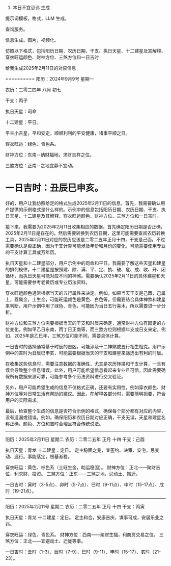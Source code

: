 

1. 本日不宜忌讳 生成

提示词模板，格式，LLM 生成。 

查询服务。

信息生成。图片，视频化。





仿照以下格式，包括阳历日期、农历日期、干支、执日天星、十二建星及其解释、穿衣旺运颜色、财神方位、三煞方位和一日吉时

给我生成2025年2月11日的对应信息

==========
阳历：2024年9月9号 星期一

农历：二零二四年 八月 初七

干支：丙子

执日天星：司命

十二建星：平日。

平主小吉星，平和安定，顺顺利利的平安健康，诸事平顺之日。

穿衣旺运：绿色、青色系。

财神方位：东南--纳财福地，求财吉祥之位。

三煞方位：正南--之地宜静不宜动。

一日吉时：丑辰巳申亥。
==========




好的，用户让我仿照给定的格式生成2025年2月11日的信息。首先，我需要确认用户提供的示例格式是什么样的。示例中的信息包括阳历日期、农历日期、干支、执日天星、十二建星及其解释、穿衣旺运颜色、财神方位、三煞方位和一日吉时。

接下来，我需要为2025年2月11日收集相应的数据。首先确定阳历日期是否正确，2025年2月11日是存在的。然后需要转换到农历日期，这里可能需要查阅农历转换工具，2025年2月11日对应的农历应该是二零二五年正月十四，干支是己酉。不过需要确认是否正确，因为干支计算可能涉及年份和月份的变化，可能需要使用专业的干支计算工具或万年历。

执日天星和十二建星部分，用户示例中的司命和平日。我需要了解这些天星和建星的排列规律。十二建星是按照建、除、满、平、定、执、破、危、成、收、开、闭循环，而执日天星可能对应不同的神煞。需要确认2025年2月11日的具体建星和天星，可能需要参考老黄历或专业历法资料。

穿衣旺运颜色通常根据当天的五行属性来决定。例如，如果当天干支是己酉，己属土，酉属金，土生金，可能旺运颜色是黄色、白色等，但需要结合具体神煞和建星来判断，用户示例中用了绿色、青色，可能因为当日五行喜木，所以需要进一步分析。

财神方位和三煞方位需要根据当天的干支和时辰来确定，通常财神方位有固定的方位变化，例如甲乙日东南，丙丁日正南等，而三煞方位则根据年支或日支来定。例如，2025年是乙巳年，三煞方位可能不同，需要具体计算。

一日吉时的选择通常基于时辰的吉凶，可能涉及十二神煞或五行相生相克。用户示例中的吉时为丑辰巳申亥，可能需要根据当天的干支和建星来筛选出有利的时辰。

在收集这些信息时，需要注意数据的准确性，尤其是农历转换和干支计算，一旦有误会导致整个信息错误。此外，用户可能希望信息看起来专业且可信，因此需要确保所有数据来源可靠，可能参考多个历法资料进行交叉验证。

另外，用户可能希望生成的信息不仅格式正确，还要有实用性，例如穿衣颜色、财神方位等对日常生活有帮助的建议。因此，在解释各部分时，需要简明扼要，符合用户的实际需求。

最后，检查整个生成的信息是否符合示例的格式，确保每个部分都有对应的内容，没有遗漏或错误。例如，确保阳历和农历日期对应正确，干支无误，天星和建星名称正确，颜色、方位和吉时合理且符合传统说法。

---

阳历：2025年2月11日 星期二
农历：二零二五年 正月 十四
干支：己酉

执日天星：青龙
十二建星：定日。
定主稳固之兆，宜签约、决策、安宅，忌变动、远行。事能落定，根基渐稳。

穿衣旺运：黄色、棕色系（土旺生金，助运稳固）。
财神方位：正北——聚财吉位，利求财、投资。
三煞方位：正东——三煞之地，忌动土、搬迁。

一日吉时：寅时（3-5点）、卯时（5-7点）、巳时（9-11点）、申时（15-17点）、戌时（19-21点）。

---

阳历：2025年2月11号 星期二
农历：二零二五年 正月 十四
干支：丙寅

执日天星：青龙
十二建星：定日。
定主和合，安康吉庆，谋事可成，安居乐业之兆。

穿衣旺运：绿色、青色系。
财神方位：西南——聚财生福，利商贾交易之位。
三煞方位：正北——宜避动土、迁徙等事。

一日吉时：丑时（1-3）、辰时（7-9）、巳时（9-11）、申时（15-17）、亥时（21-23）。